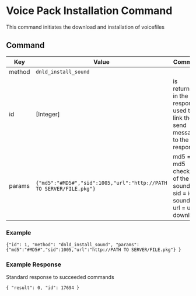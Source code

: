 # Voice Pack Installation Command

This command initiates the download and installation of voicefiles

## Command
| Key  | Value  | Comment  |
| ------- | ----------- | ------- |
| method | `dnld_install_sound` |  | 
| id   | [Integer] | is returned in the response used to link the send message to the response. |
| params | `{"md5":"#MD5#","sid":1005,"url":"http://PATH TO SERVER/FILE.pkg"}` |  md5 = md5 checksum of the soundfile, sid = id of soundfile, url = url to download |

### Example

`{"id": 1, "method": "dnld_install_sound", "params": {"md5":"#MD5#","sid":1005,"url":"http://PATH TO SERVER/FILE.pkg"} }`

### Example Response
Standard response to succeeded commands

`{ "result": 0, "id": 17694 }`
